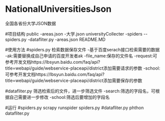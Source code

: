 # NationalUniversitiesJson
全国各省份大学JSON数据


#项目结构
public
-areas.json
-大学.json
universityCollecter
-spiders
--spiders.py
-datafliter.py
-areas.json
README.MD


#使用方法
#spiders.py 检索数据保存文件 -基于百度serach接口检索需要的数据
-ak:需要替换成自己申请的百度开发者ak
-file_name:保存的文件名
-request:可参考开发文档https://lbsyun.baidu.com/faq/api?title=webapi/guide/webservice-placeapi/district添加需要请求的参数
-school:可参考开发文档https://lbsyun.baidu.com/faq/api?title=webapi/guide/webservice-placeapi/district添加需要保存的参数

#datafliter.py 筛选检索后的文件，进一步筛选文件
-search:筛选的字段名，可根据自己需要进一步修改
-school:筛选后要增加的字段名

#运行
#spiders.py scrapy runspider spiders.py
#datafliter.py phthon datafliter.py

